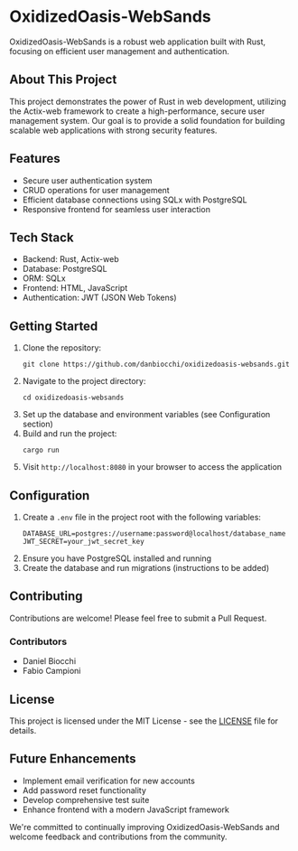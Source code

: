 # OxidizedOasis-WebSands

OxidizedOasis-WebSands is a robust web application built with Rust, focusing on efficient user management and authentication.

## About This Project

This project demonstrates the power of Rust in web development, utilizing the Actix-web framework to create a high-performance, secure user management system. Our goal is to provide a solid foundation for building scalable web applications with strong security features.

## Features

- Secure user authentication system
- CRUD operations for user management
- Efficient database connections using SQLx with PostgreSQL
- Responsive frontend for seamless user interaction

## Tech Stack

- Backend: Rust, Actix-web
- Database: PostgreSQL
- ORM: SQLx
- Frontend: HTML, JavaScript
- Authentication: JWT (JSON Web Tokens)

## Getting Started

1. Clone the repository:
   ```
   git clone https://github.com/danbiocchi/oxidizedoasis-websands.git
   ```
2. Navigate to the project directory:
   ```
   cd oxidizedoasis-websands
   ```
3. Set up the database and environment variables (see Configuration section)
4. Build and run the project:
   ```
   cargo run
   ```
5. Visit `http://localhost:8080` in your browser to access the application

## Configuration

1. Create a `.env` file in the project root with the following variables:
   ```
   DATABASE_URL=postgres://username:password@localhost/database_name
   JWT_SECRET=your_jwt_secret_key
   ```
2. Ensure you have PostgreSQL installed and running
3. Create the database and run migrations (instructions to be added)

## Contributing

Contributions are welcome! Please feel free to submit a Pull Request.

### Contributors

- Daniel Biocchi 
- Fabio Campioni 

## License

This project is licensed under the MIT License - see the [LICENSE](LICENSE) file for details.

## Future Enhancements

- Implement email verification for new accounts
- Add password reset functionality
- Develop comprehensive test suite
- Enhance frontend with a modern JavaScript framework

We're committed to continually improving OxidizedOasis-WebSands and welcome feedback and contributions from the community.